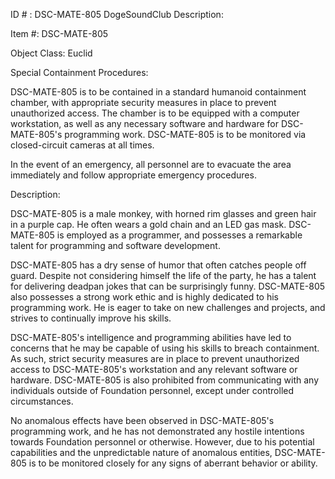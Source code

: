 ID # : DSC-MATE-805
DogeSoundClub Description:

Item #: DSC-MATE-805

Object Class: Euclid

Special Containment Procedures:

DSC-MATE-805 is to be contained in a standard humanoid containment chamber, with appropriate security measures in place to prevent unauthorized access. The chamber is to be equipped with a computer workstation, as well as any necessary software and hardware for DSC-MATE-805's programming work. DSC-MATE-805 is to be monitored via closed-circuit cameras at all times.

In the event of an emergency, all personnel are to evacuate the area immediately and follow appropriate emergency procedures.

Description:

DSC-MATE-805 is a male monkey, with horned rim glasses and green hair in a purple cap. He often wears a gold chain and an LED gas mask. DSC-MATE-805 is employed as a programmer, and possesses a remarkable talent for programming and software development.

DSC-MATE-805 has a dry sense of humor that often catches people off guard. Despite not considering himself the life of the party, he has a talent for delivering deadpan jokes that can be surprisingly funny. DSC-MATE-805 also possesses a strong work ethic and is highly dedicated to his programming work. He is eager to take on new challenges and projects, and strives to continually improve his skills.

DSC-MATE-805's intelligence and programming abilities have led to concerns that he may be capable of using his skills to breach containment. As such, strict security measures are in place to prevent unauthorized access to DSC-MATE-805's workstation and any relevant software or hardware. DSC-MATE-805 is also prohibited from communicating with any individuals outside of Foundation personnel, except under controlled circumstances.

No anomalous effects have been observed in DSC-MATE-805's programming work, and he has not demonstrated any hostile intentions towards Foundation personnel or otherwise. However, due to his potential capabilities and the unpredictable nature of anomalous entities, DSC-MATE-805 is to be monitored closely for any signs of aberrant behavior or ability.